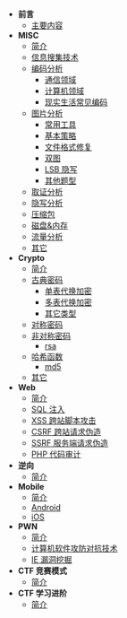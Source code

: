 - **前言**
  - [主要内容](/introduction)
- **MISC**
  - [简介](/misc/)
  - [信息搜集技术](/misc/recon)
  - [编码分析](/misc/encode/README)
    - [通信领域](/misc/encode/communication)
    - [计算机领域](/misc/encode/computer)
    - [现实生活常见编码](/misc/encode/modern)
  - [图片分析](/misc/picture/README)
    - [常用工具](/misc/picture/tools)
    - [基本策略](/misc/picture/strategy)
    - [文件格式修复](/misc/picture/repair)
    - [双图](/misc/picture/double_picture)
    - [LSB 隐写](/misc/picture/lsb)
    - [其他题型](/misc/picture/others)
  - [取证分析](/misc/forensic)
  - [隐写分析](/misc/steganalysis)
  - [压缩包](/misc/archive/archive)
  - [磁盘&内存](/misc/disk&memory/disk&memory)
  - [流量分析](/misc/traffic/cap)
  - [其它](/misc/others/others)
- **Crypto**
  - [简介](/crypto/)
  - [古典密码](/crypto/classical/)
    - [单表代换加密](/crypto/classcial/monoalphabetic)
    - [多表代换加密](/crypto/classcial/polyalphabetic)
    - [其它类型](/crypto/classcial/others)
  - [对称密码](/crypto/symmetric/)
  - [非对称密码](/crypto/asymmetric/)
    - [rsa](/crypto/asymmetric/rsa)
  - [哈希函数](/crypto/hash/)
    - [md5](/crypto/hash/md5)
  - [其它](/crypto/others/)
- **Web**
  - [简介](/web/)
  - [SQL 注入](/web/sqli)
  - [XSS 跨站脚本攻击](/web/xss)
  - [CSRF 跨站请求伪造](/web/csrf)
  - [SSRF 服务端请求伪造](/web/ssrf)
  - [PHP 代码审计](/web/php)
- **逆向**
  - [简介](/reverse/)
- **Mobile**
  - [简介](/mobile/)
  - [Android](/mobile/android)
  - [iOS](/mobile/ios)
- **PWN**
  - [简介](/pwn/)
  - [计算机软件攻防对抗技术](/pwn/windows)
  - [IE 漏洞挖掘](/pwn/ie)
- **CTF 竞赛模式**
  - [简介](/ctf_mode/)
- **CTF 学习进阶**
  - [简介](/ctf_advanced/)